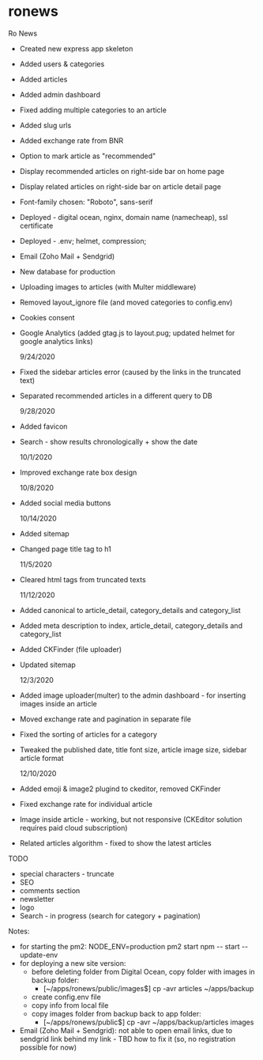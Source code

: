 # ronews

Ro News

- Created new express app skeleton
- Added users & categories
- Added articles
- Added admin dashboard
- Fixed adding multiple categories to an article
- Added slug urls
- Added exchange rate from BNR
- Option to mark article as "recommended"
- Display recommended articles on right-side bar on home page
- Display related articles on right-side bar on article detail page
- Font-family chosen: "Roboto", sans-serif
- Deployed - digital ocean, nginx, domain name (namecheap), ssl certificate
- Deployed - .env; helmet, compression;
- Email (Zoho Mail + Sendgrid)
- New database for production
- Uploading images to articles (with Multer middleware)
- Removed layout_ignore file (and moved categories to config.env)
- Cookies consent
- Google Analytics (added gtag.js to layout.pug; updated helmet for google analytics links)

  9/24/2020

- Fixed the sidebar articles error (caused by the links in the truncated text)
- Separated recommended articles in a different query to DB

  9/28/2020

- Added favicon
- Search - show results chronologically + show the date

  10/1/2020

- Improved exchange rate box design

  10/8/2020

- Added social media buttons

  10/14/2020

- Added sitemap
- Changed page title tag to h1

  11/5/2020

- Cleared html tags from truncated texts

  11/12/2020

- Added canonical to article_detail, category_details and category_list
- Added meta description to index, article_detail, category_details and category_list
- Added CKFinder (file uploader)
- Updated sitemap

  12/3/2020

- Added image uploader(multer) to the admin dashboard - for inserting images inside an article
- Moved exchange rate and pagination in separate file
- Fixed the sorting of articles for a category
- Tweaked the published date, title font size, article image size, sidebar article format

  12/10/2020

- Added emoji & image2 plugind to ckeditor, removed CKFinder
- Fixed exchange rate for individual article
- Image inside article - working, but not responsive (CKEditor solution requires paid cloud subscription)
- Related articles algorithm - fixed to show the latest articles

TODO

- special characters - truncate
- SEO
- comments section
- newsletter
- logo
- Search - in progress (search for category + pagination)

Notes:

- for starting the pm2: NODE_ENV=production pm2 start npm -- start --update-env
- for deploying a new site version:
  - before deleting folder from Digital Ocean, copy folder with images in backup folder:
    - [~/apps/ronews/public/images$] cp -avr articles ~/apps/backup
  - create config.env file
  - copy info from local file
  - copy images folder from backup back to app folder:
    - [~/apps/ronews/public$] cp -avr ~/apps/backup/articles images
- Email (Zoho Mail + Sendgrid): not able to open email links, due to sendgrid link behind my link - TBD how to fix it (so, no registration possible for now)

